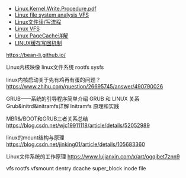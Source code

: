 
* [Linux.Kernel.Write.Procedure.pdf](https://lrita.github.io/images/posts/filesystem/Linux.Kernel.Write.Procedure.pdf)
* [Linux file system analysis VFS](https://programmer.group/linux-file-system-analysis-vfs.html)
* [Linux文件读/写流程](https://xgwang0.github.io/2018/12/24/Linux-FileSystem_File-Read_Write-Process)
* [Linux VFS](https://xgwang0.github.io/2018/12/25/Linux-FileSystem_VFS/)
* [Linux PageCache详解](https://www.sunliaodong.cn/2021/03/11/Linux-PageCache%E8%AF%A6%E8%A7%A3/)
* [LINUX缓存写回机制](https://oenhan.com/linux-cache-writeback)

https://bean-li.github.io/

Linux内核映像
linux文件系统 rootfs sysfs

linux内核启动关于先有鸡再有蛋的问题？
https://www.zhihu.com/question/26695745/answer/490790026

GRUB——系统的引导程序简单介绍
GRUB 和 LINUX 关系
Grub&initrd&initramfs详解
Initramfs 原理和实践

MBR&/BOOT和GRUB三者关系总结
https://blog.csdn.net/wjc19911118/article/details/52052989

linux的mount结构与原理
https://blog.csdn.net/jinking01/article/details/105683360

Linux文件系统的工作原理
https://www.lujianxin.com/x/art/ogqjbet7znn9

vfs
rootfs
vfsmount
dentry
dcache
super_block
inode
file
